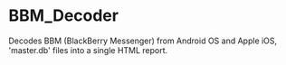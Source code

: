 BBM_Decoder
===========

Decodes BBM (BlackBerry Messenger) from Android OS and Apple iOS, 'master.db' files into a single HTML report.
